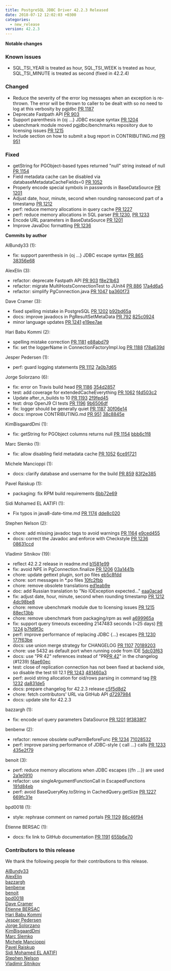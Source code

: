 ```yaml
---
title: PostgreSQL JDBC Driver 42.2.3 Released
date: 2018-07-12 12:02:03 +0300
categories:
  - new_release
version: 42.2.3
---
```

**Notable changes**
### Known issues
- SQL\_TSI\_YEAR is treated as hour, SQL\_TSI\_WEEK is treated as hour, SQL\_TSI\_MINUTE is treated as second (fixed in 42.2.4)

### Changed
- Reduce the severity of the error log messages when an exception is re-thrown. The error will be thrown to caller to be dealt with so no need to log at this verbosity by pgjdbc  [PR 1187](https://github.com/pgjdbc/pgjdbc/pull/1187)
- Deprecate Fastpath API [PR 903](https://github.com/pgjdbc/pgjdbc/pull/903)
- Support parenthesis in {oj ...} JDBC escape syntax [PR 1204](https://github.com/pgjdbc/pgjdbc/pull/1204)
- ubenchmark module moved pgjdbc/benchmarks repository due to licensing issues [PR 1215](https://github.com/pgjdbc/pgjdbc/pull/1215)
- Include section on how to submit a bug report in CONTRIBUTING.md [PR 951](https://github.com/pgjdbc/pgjdbc/pull/951)

### Fixed
- getString for PGObject-based types returned "null" string instead of null [PR 1154](https://github.com/pgjdbc/pgjdbc/pull/1154)
- Field metadata cache can be disabled via databaseMetadataCacheFields=0 [PR 1052](https://github.com/pgjdbc/pgjdbc/pull/1152)
- Properly encode special symbols in passwords in BaseDataSource [PR 1201](https://github.com/pgjdbc/pgjdbc/pull/1201)
- Adjust date, hour, minute, second when rounding nanosecond part of a timestamp [PR 1212](https://github.com/pgjdbc/pgjdbc/pull/1212)
- perf: reduce memory allocations in query cache [PR 1227](https://github.com/pgjdbc/pgjdbc/pull/1227)
- perf: reduce memory allocations in SQL parser [PR 1230](https://github.com/pgjdbc/pgjdbc/pull/1230), [PR 1233](https://github.com/pgjdbc/pgjdbc/pull/1233)
- Encode URL parameters in BaseDataSource [PR 1201](https://github.com/pgjdbc/pgjdbc/pull/1201)
- Improve JavaDoc formatting [PR 1236](https://github.com/pgjdbc/pgjdbc/pull/1236)


<!--more-->

**Commits by author**

AlBundy33 (1):

* fix: support parenthesis in {oj ...} JDBC escape syntax [PR 865](https://github.com/pgjdbc/pgjdbc/pull/865) [38356e68](https://github.com/pgjdbc/pgjdbc/commit/38356e6889613a65fc48a455495f18dbb3565731)

AlexElin (3):

* refactor: deprecate Fastpath API [PR 903](https://github.com/pgjdbc/pgjdbc/pull/903) [f8e21b63](https://github.com/pgjdbc/pgjdbc/commit/f8e21b63071f39f7f7754bfbfd051828884c1fd5)
* refactor: migrate MultiHostsConnectionTest to JUnit4 [PR 886](https://github.com/pgjdbc/pgjdbc/pull/886) [17a4d6a5](https://github.com/pgjdbc/pgjdbc/commit/17a4d6a500d4456c8bcac63d3d0cbb282fc99bea)
* refactor: simplify PgConnection.java [PR 1047](https://github.com/pgjdbc/pgjdbc/pull/1047) [ba360f73](https://github.com/pgjdbc/pgjdbc/commit/ba360f731cb9a2eca9924b700cee234aba572fe5)

Dave Cramer (3):

* fixed spelling mistake in PostgreSQL [PR 1202](https://github.com/pgjdbc/pgjdbc/pull/1202) [b92bd65a](https://github.com/pgjdbc/pgjdbc/commit/b92bd65a0860cc9f34b667a9fa34d7acca6aac5d)
* docs: improve javadocs in PgResultSetMetaData [PR 792](https://github.com/pgjdbc/pgjdbc/pull/792) [825c0924](https://github.com/pgjdbc/pgjdbc/commit/825c092483aa8a4ea1d0937cd081f1657983aa6d)
* minor language updates [PR 1241](https://github.com/pgjdbc/pgjdbc/pull/1241) [e19ee7ae](https://github.com/pgjdbc/pgjdbc/commit/e19ee7ae5742ec0cd8976c66ae22e7e500e0107b)

Hari Babu Kommi (2):

* spelling mistake correction [PR 1181](https://github.com/pgjdbc/pgjdbc/pull/1181) [e88abd79](https://github.com/pgjdbc/pgjdbc/commit/e88abd79bae4eab71561539784ccdb6b04d52cee)
* fix: set the loggerName in ConnectionFactoryImpl.log [PR 1188](https://github.com/pgjdbc/pgjdbc/pull/1188) [f78a639d](https://github.com/pgjdbc/pgjdbc/commit/f78a639d1ed3c64e80e1fa107691b4af5945cb84)

Jesper Pedersen (1):

* perf: guard logging statements [PR 1112](https://github.com/pgjdbc/pgjdbc/pull/1112) [7a0b7d65](https://github.com/pgjdbc/pgjdbc/commit/7a0b7d65582a21376fc114eb197b5bae1fe1ea00)

Jorge Solorzano (6):

* fix: error on Travis build head [PR 1186](https://github.com/pgjdbc/pgjdbc/pull/1186) [354d2857](https://github.com/pgjdbc/pgjdbc/commit/354d2857664559636a4d3b18568cb69adc47f349)
* test: add coverage for extendedCacheEverything [PR 1062](https://github.com/pgjdbc/pgjdbc/pull/1062) [f4d503c2](https://github.com/pgjdbc/pgjdbc/commit/f4d503c2ef449e8c2db0c23c27aedb09af30df62)
* Update after\_n\_builds to 10 [PR 1193](https://github.com/pgjdbc/pgjdbc/pull/1193) [2f9fed45](https://github.com/pgjdbc/pgjdbc/commit/2f9fed45104b56d7e2b2802359a04321755266a6)
* test: drop OpenJ9 CI tests [PR 1196](https://github.com/pgjdbc/pgjdbc/pull/1196) [9b6506df](https://github.com/pgjdbc/pgjdbc/commit/9b6506dfa1076ad27a16de8fc3e85bc23f1a5b97)
* fix: logger should be generally quiet [PR 1187](https://github.com/pgjdbc/pgjdbc/pull/1187) [30f06e14](https://github.com/pgjdbc/pgjdbc/commit/30f06e1411373d72ab59debc352ddf746f6812da)
* docs: improve CONTRIBUTING.md [PR 951](https://github.com/pgjdbc/pgjdbc/pull/951) [38c8845e](https://github.com/pgjdbc/pgjdbc/commit/38c8845e645cabce89e7610d1d5e735cc30543b1)

KimBisgaardDmi (1):

* fix: getString for PGObject columns returns null [PR 1154](https://github.com/pgjdbc/pgjdbc/pull/1154) [bbb6c1f8](https://github.com/pgjdbc/pgjdbc/commit/bbb6c1f8ac395fa793e09216ba3b710b0f6a2077)

Marc Slemko (1):

* fix: allow disabling field metadata cache [PR 1052](https://github.com/pgjdbc/pgjdbc/pull/1052) [6ce91721](https://github.com/pgjdbc/pgjdbc/commit/6ce91721048dea0e73231fa50c365108e9b9d49d)

Michele Mancioppi (1):

* docs: clarify database and username for the build [PR 859](https://github.com/pgjdbc/pgjdbc/pull/859) [83f2e385](https://github.com/pgjdbc/pgjdbc/commit/83f2e385947c56376a03fc14178f5d28e427c832)

Pavel Raiskup (1):

* packaging: fix RPM build requirements [6bb72e69](https://github.com/pgjdbc/pgjdbc/commit/6bb72e69ee274e55a5ec08aec3316aa78aa3fab4)

Sidi Mohamed EL AATIFI (1):

* Fix typos in java8-date-time.md [PR 1174](https://github.com/pgjdbc/pgjdbc/pull/1174) [dde8c020](https://github.com/pgjdbc/pgjdbc/commit/dde8c0200c409a525ef3bfc7a0aa81e7cd458a59)

Stephen Nelson (2):

* chore: add missing javadoc tags to avoid warnings [PR 1164](https://github.com/pgjdbc/pgjdbc/pull/1164) [e9ced455](https://github.com/pgjdbc/pgjdbc/commit/e9ced455fd118731eb7dea38a63e0b400df32a1b)
* docs: correct the Javadoc and enforce with Checkstyle [PR 1236](https://github.com/pgjdbc/pgjdbc/pull/1236) [08631ccd](https://github.com/pgjdbc/pgjdbc/commit/08631ccdabdb8ba6d52f398e2b0b46a9cf0cafbf)

Vladimir Sitnikov (19):

* reflect 42.2.2 release in readme.md [b1581e99](https://github.com/pgjdbc/pgjdbc/commit/b1581e99b6da96b6e44753ce231ec3acf9869fea)
* fix: avoid NPE in PgConnection.finalize [PR 1206](https://github.com/pgjdbc/pgjdbc/pull/1206) [03a1441b](https://github.com/pgjdbc/pgjdbc/commit/03a1441bbe98525412df754d3934141bc3b12168)
* chore: update gettext plugin, sort po files [eb5c8fdd](https://github.com/pgjdbc/pgjdbc/commit/eb5c8fdd6b37eb29262713584d01d73b8b7d299a)
* chore: sort messages in *.po files [10fc2fbb](https://github.com/pgjdbc/pgjdbc/commit/10fc2fbb35537e4f75c22dc7614f76b376e3f0d8)
* chore: remove obsolete translations [ed1eab9e](https://github.com/pgjdbc/pgjdbc/commit/ed1eab9ef70e499310f6730ce7ef0d5bf7bfb3ae)
* doc: add Russian translation to "No IOException expected..." [eaa0acad](https://github.com/pgjdbc/pgjdbc/commit/eaa0acad343027bf8be48b3229ef9f6386d67810)
* fix: adjust date, hour, minute, second when rounding timestamp [PR 1212](https://github.com/pgjdbc/pgjdbc/pull/1212) [4dc98be8](https://github.com/pgjdbc/pgjdbc/commit/4dc98be81829bbff3bb00c23214606757df16fab)
* chore: remove ubenchmark module due to licensing issues [PR 1215](https://github.com/pgjdbc/pgjdbc/pull/1215) [88ec13bb](https://github.com/pgjdbc/pgjdbc/commit/88ec13bb67d5bb2dbd2fc57046e05f9a3eb66abb)
* chore: remove ubenchmark from packaging/rpm as well [a699965a](https://github.com/pgjdbc/pgjdbc/commit/a699965ae209c32ce234fb455f04ffe6b1d1e0e5)
* fix: support query timeouts exceeding 2147483 seconds (~25 days) [PR 1224](https://github.com/pgjdbc/pgjdbc/pull/1224) [b7fd9f3c](https://github.com/pgjdbc/pgjdbc/commit/b7fd9f3cef734b4c219e2f6bc6c19acf68b2990b)
* perf: improve performance of replacing JDBC {...} escapes [PR 1230](https://github.com/pgjdbc/pgjdbc/pull/1230) [177f63be](https://github.com/pgjdbc/pgjdbc/commit/177f63be788a80529bfa7c2234cfabb039cc29b4)
* docs: use union merge strategy for CHANGELOG [PR 1107](https://github.com/pgjdbc/pgjdbc/pull/1107) [70189203](https://github.com/pgjdbc/pgjdbc/commit/70189203574d9f0faf37b8a9bcee1d76ffa6b676)
* chore: use 5432 as default port when running code from IDE [5dc03f63](https://github.com/pgjdbc/pgjdbc/commit/5dc03f63f170ed371a4f4ba06d491be489627b11)
* docs: use "PR 42" references instead of "PR[PR 42](https://github.com/pgjdbc/pgjdbc/pull/42)" in the changelog (#1239) [f4ae60ec](https://github.com/pgjdbc/pgjdbc/commit/f4ae60eca7b6dd8828f9e1b7a53c1dfee38f8201)
* test: close of replication connection has not been fixed at backend side, so disable the test till 12.1 [PR 1243](https://github.com/pgjdbc/pgjdbc/pull/1243) [481460a3](https://github.com/pgjdbc/pgjdbc/commit/481460a32426c3d3a532f2a9a1b078ed9e98129a)
* perf: avoid string allocation for oid/rows parsing in command tag [PR 1232](https://github.com/pgjdbc/pgjdbc/pull/1232) [da831de5](https://github.com/pgjdbc/pgjdbc/commit/da831de521953aa1c168928173c9e75336682e29)
* docs: prepare changelog for 42.2.3 release [c5f5d8d2](https://github.com/pgjdbc/pgjdbc/commit/c5f5d8d28f34ad9acaa58b241ad4a265547c990b)
* chore: fetch contributors' URL via GitHub API [d7297984](https://github.com/pgjdbc/pgjdbc/commit/d7297984a27c5a033571fbfcece62a1c849e2ec0)
* docs: update site for 42.2.3

bazzargh (1):

* fix: encode url query parameters DataSource [PR 1201](https://github.com/pgjdbc/pgjdbc/pull/1201) [9f3838f7](https://github.com/pgjdbc/pgjdbc/commit/9f3838f749d370a13a2fcef8e3ef67062d6e35eb)

benbenw (2):

* refactor: remove obsolete outParmBeforeFunc [PR 1234](https://github.com/pgjdbc/pgjdbc/pull/1234) [71028532](https://github.com/pgjdbc/pgjdbc/commit/71028532bcbc36e8239a4a7f9ad87e1acd070dc9)
* perf: improve parsing performance of JDBC-style { call ...} calls [PR 1233](https://github.com/pgjdbc/pgjdbc/pull/1233) [435e2f79](https://github.com/pgjdbc/pgjdbc/commit/435e2f791bc848494b4f08c5d0b90ecf520ae5fe)

benoit (3):

* perf: reduce memory allocations when JDBC escapes ({fn ...}) are used [2a1e0910](https://github.com/pgjdbc/pgjdbc/commit/2a1e09100c4d56a37c84668135ec7fe3e05962cb)
* refactor: use singleArgumentFunctionCall in EscapedFunctions [191d84eb](https://github.com/pgjdbc/pgjdbc/commit/191d84eb7541a0eba0a0f0eaac0f45e6e0c80ce4)
* perf: avoid BaseQueryKey.toString in CachedQuery.getSize [PR 1227](https://github.com/pgjdbc/pgjdbc/pull/1227) [669fc31e](https://github.com/pgjdbc/pgjdbc/commit/669fc31ec187b27d15ee24f84c389260c54ddf25)

bpd0018 (1):

* style: rephrase comment on named portals [PR 1129](https://github.com/pgjdbc/pgjdbc/pull/1129) [86c46f94](https://github.com/pgjdbc/pgjdbc/commit/86c46f94535823ab7f6edde25f38d6e1182272a0)

Étienne BERSAC (1):

* docs: fix link to GitHub documentation [PR 1191](https://github.com/pgjdbc/pgjdbc/pull/1191) [655b6e70](https://github.com/pgjdbc/pgjdbc/commit/655b6e70b471da29b49124399eb0dab607dfc221)

<a name="contributors_{{ page.version }}"></a>
### Contributors to this release

We thank the following people for their contributions to this release.

[AlBundy33](https://github.com/AlBundy33)  
[AlexElin](https://github.com/AlexElin)  
[bazzargh](https://github.com/bazzargh)  
[benbenw](https://github.com/benbenw)  
[benoit](https://github.com/benbenw)  
[bpd0018](https://github.com/bpd0018)  
[Dave Cramer](davec@postgresintl.com)  
[Étienne BERSAC](https://github.com/bersace)  
[Hari Babu Kommi](https://github.com/kommiharibabu)  
[Jesper Pedersen](https://github.com/jesperpedersen)  
[Jorge Solorzano](https://github.com/jorsol)  
[KimBisgaardDmi](https://github.com/KimBisgaardDmi)  
[Marc Slemko](https://github.com/znep)  
[Michele Mancioppi](https://github.com/michele-mancioppi)  
[Pavel Raiskup](https://github.com/praiskup)  
[Sidi Mohamed EL AATIFI](https://github.com/elaatifi)  
[Stephen Nelson](https://github.com/lordnelson)  
[Vladimir Sitnikov](https://github.com/vlsi)  
